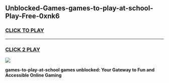 
## Unblocked-Games-games-to-play-at-school-Play-Free-0xnk6
<h3>
<a href="https://premium76.site?title=games-to-play-at-school&ref=10A">CLICK TO PLAY</a></h3>
<hr>

<h3>
<a href="https://premium76.site?title=games-to-play-at-school&ref=10A">CLICK 2 PLAY</a>
  
</h3>

<a href="https://premium76.site?title=games-to-play-at-school&ref=10A"><img src="https://clearcache.store/games.png"></a>


**games-to-play-at-school games unblocked: Your Gateway to Fun and Accessible Online Gaming**
